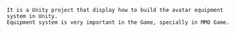     It is a Unity project that display how to build the avatar equipment system in Unity.
    Equipment system is very important in the Game, specially in MMO Game.

